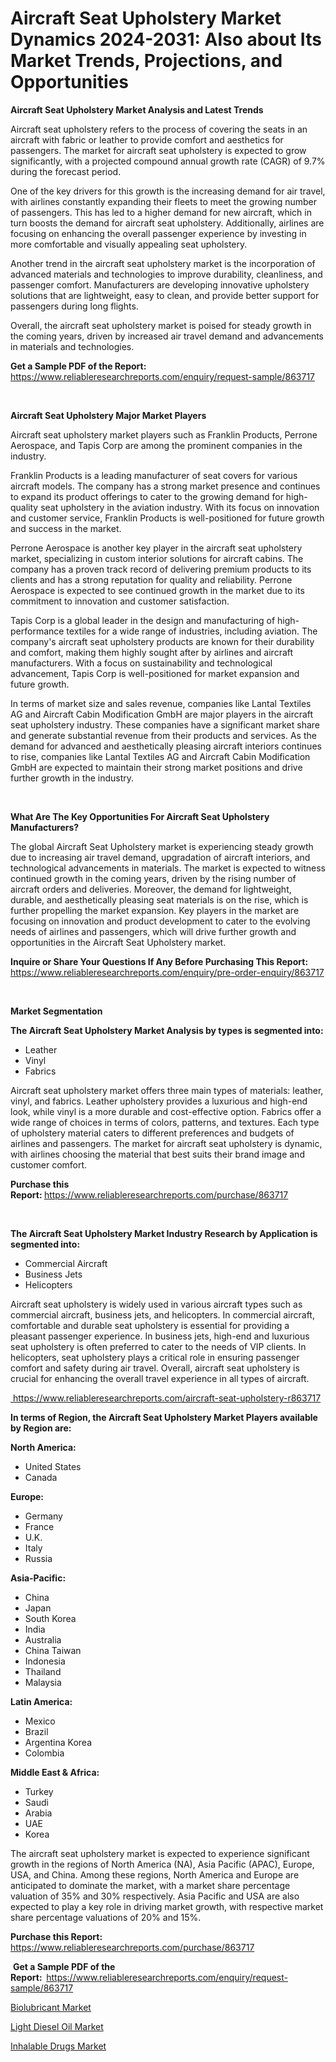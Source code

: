 <p><h1>Aircraft Seat Upholstery Market Dynamics 2024-2031: Also about Its Market Trends, Projections, and Opportunities</h1></p><p><strong>Aircraft Seat Upholstery Market Analysis and Latest Trends</strong></p>
<p><p>Aircraft seat upholstery refers to the process of covering the seats in an aircraft with fabric or leather to provide comfort and aesthetics for passengers. The market for aircraft seat upholstery is expected to grow significantly, with a projected compound annual growth rate (CAGR) of 9.7% during the forecast period. </p><p>One of the key drivers for this growth is the increasing demand for air travel, with airlines constantly expanding their fleets to meet the growing number of passengers. This has led to a higher demand for new aircraft, which in turn boosts the demand for aircraft seat upholstery. Additionally, airlines are focusing on enhancing the overall passenger experience by investing in more comfortable and visually appealing seat upholstery.</p><p>Another trend in the aircraft seat upholstery market is the incorporation of advanced materials and technologies to improve durability, cleanliness, and passenger comfort. Manufacturers are developing innovative upholstery solutions that are lightweight, easy to clean, and provide better support for passengers during long flights.</p><p>Overall, the aircraft seat upholstery market is poised for steady growth in the coming years, driven by increased air travel demand and advancements in materials and technologies.</p></p>
<p><strong>Get a Sample PDF of the Report:&nbsp;</strong> <a href="https://www.reliableresearchreports.com/enquiry/request-sample/863717">https://www.reliableresearchreports.com/enquiry/request-sample/863717</a></p>
<p>&nbsp;</p>
<p><strong>Aircraft Seat Upholstery Major Market Players</strong></p>
<p><p>Aircraft seat upholstery market players such as Franklin Products, Perrone Aerospace, and Tapis Corp are among the prominent companies in the industry. </p><p>Franklin Products is a leading manufacturer of seat covers for various aircraft models. The company has a strong market presence and continues to expand its product offerings to cater to the growing demand for high-quality seat upholstery in the aviation industry. With its focus on innovation and customer service, Franklin Products is well-positioned for future growth and success in the market.</p><p>Perrone Aerospace is another key player in the aircraft seat upholstery market, specializing in custom interior solutions for aircraft cabins. The company has a proven track record of delivering premium products to its clients and has a strong reputation for quality and reliability. Perrone Aerospace is expected to see continued growth in the market due to its commitment to innovation and customer satisfaction.</p><p>Tapis Corp is a global leader in the design and manufacturing of high-performance textiles for a wide range of industries, including aviation. The company's aircraft seat upholstery products are known for their durability and comfort, making them highly sought after by airlines and aircraft manufacturers. With a focus on sustainability and technological advancement, Tapis Corp is well-positioned for market expansion and future growth.</p><p>In terms of market size and sales revenue, companies like Lantal Textiles AG and Aircraft Cabin Modification GmbH are major players in the aircraft seat upholstery industry. These companies have a significant market share and generate substantial revenue from their products and services. As the demand for advanced and aesthetically pleasing aircraft interiors continues to rise, companies like Lantal Textiles AG and Aircraft Cabin Modification GmbH are expected to maintain their strong market positions and drive further growth in the industry.</p></p>
<p>&nbsp;</p>
<p><strong>What Are The Key Opportunities For Aircraft Seat Upholstery Manufacturers?</strong></p>
<p><p>The global Aircraft Seat Upholstery market is experiencing steady growth due to increasing air travel demand, upgradation of aircraft interiors, and technological advancements in materials. The market is expected to witness continued growth in the coming years, driven by the rising number of aircraft orders and deliveries. Moreover, the demand for lightweight, durable, and aesthetically pleasing seat materials is on the rise, which is further propelling the market expansion. Key players in the market are focusing on innovation and product development to cater to the evolving needs of airlines and passengers, which will drive further growth and opportunities in the Aircraft Seat Upholstery market.</p></p>
<p><strong>Inquire or Share Your Questions If Any Before Purchasing This Report:</strong> <a href="https://www.reliableresearchreports.com/enquiry/pre-order-enquiry/863717">https://www.reliableresearchreports.com/enquiry/pre-order-enquiry/863717</a></p>
<p>&nbsp;</p>
<p><strong>Market Segmentation</strong></p>
<p><strong>The Aircraft Seat Upholstery Market Analysis by types is segmented into:</strong></p>
<p><ul><li>Leather</li><li>Vinyl</li><li>Fabrics</li></ul></p>
<p><p>Aircraft seat upholstery market offers three main types of materials: leather, vinyl, and fabrics. Leather upholstery provides a luxurious and high-end look, while vinyl is a more durable and cost-effective option. Fabrics offer a wide range of choices in terms of colors, patterns, and textures. Each type of upholstery material caters to different preferences and budgets of airlines and passengers. The market for aircraft seat upholstery is dynamic, with airlines choosing the material that best suits their brand image and customer comfort.</p></p>
<p><strong>Purchase this Report:&nbsp;</strong><a href="https://www.reliableresearchreports.com/purchase/863717">https://www.reliableresearchreports.com/purchase/863717</a></p>
<p>&nbsp;</p>
<p><strong>The Aircraft Seat Upholstery Market Industry Research by Application is segmented into:</strong></p>
<p><ul><li>Commercial Aircraft</li><li>Business Jets</li><li>Helicopters</li></ul></p>
<p><p>Aircraft seat upholstery is widely used in various aircraft types such as commercial aircraft, business jets, and helicopters. In commercial aircraft, comfortable and durable seat upholstery is essential for providing a pleasant passenger experience. In business jets, high-end and luxurious seat upholstery is often preferred to cater to the needs of VIP clients. In helicopters, seat upholstery plays a critical role in ensuring passenger comfort and safety during air travel. Overall, aircraft seat upholstery is crucial for enhancing the overall travel experience in all types of aircraft.</p></p>
<p><a href="https://www.reliableresearchreports.com/aircraft-seat-upholstery-r863717">&nbsp;https://www.reliableresearchreports.com/aircraft-seat-upholstery-r863717</a></p>
<p><strong>In terms of Region, the Aircraft Seat Upholstery Market Players available by Region are:</strong></p>
<p>
    <p> <strong> North America: </strong>
        <ul>
            <li>United States</li>
            <li>Canada</li>
        </ul>
        </p> 
    <p> <strong> Europe: </strong>
        <ul>
            <li>Germany</li>
            <li>France</li>
            <li>U.K.</li>
            <li>Italy</li>
            <li>Russia</li>
        </ul>
        </p> 
    <p> <strong> Asia-Pacific: </strong>
        <ul>
            <li>China</li>
            <li>Japan</li>
            <li>South Korea</li>
            <li>India</li>
            <li>Australia</li>
            <li>China Taiwan</li>
            <li>Indonesia</li>
            <li>Thailand</li>
            <li>Malaysia</li>
        </ul>
        </p> 
    <p> <strong> Latin America: </strong>
        <ul>
            <li>Mexico</li>
            <li>Brazil</li>
            <li>Argentina Korea</li>
            <li>Colombia</li>
        </ul>
        </p> 
    <p> <strong> Middle East & Africa: </strong>
        <ul>
            <li>Turkey</li>
            <li>Saudi</li>
            <li>Arabia</li>
            <li>UAE</li>
            <li>Korea</li>
        </ul>
    </p>
    </p>
<p><p>The aircraft seat upholstery market is expected to experience significant growth in the regions of North America (NA), Asia Pacific (APAC), Europe, USA, and China. Among these regions, North America and Europe are anticipated to dominate the market, with a market share percentage valuation of 35% and 30% respectively. Asia Pacific and USA are also expected to play a key role in driving market growth, with respective market share percentage valuations of 20% and 15%.</p></p>
<p><strong>Purchase this Report: </strong><a href="https://www.reliableresearchreports.com/purchase/863717">https://www.reliableresearchreports.com/purchase/863717</a></p>
<p>&nbsp;<strong>Get a Sample PDF of the Report:&nbsp;&nbsp;</strong><a href="https://www.reliableresearchreports.com/enquiry/request-sample/863717">https://www.reliableresearchreports.com/enquiry/request-sample/863717</a></p>
<p><strong></strong></p>
<p><p><a href="https://github.com/angeliabkratze/Market-Research-Report-List-2/blob/main/biolubricant-market.md">Biolubricant Market</a></p><p><a href="https://github.com/EveKerluke2023/Market-Research-Report-List-2/blob/main/light-diesel-oil-market.md">Light Diesel Oil Market</a></p><p><a href="https://issuu.com/reportprime-2/docs/inhalable-drugs-market-size-2030.pptx">Inhalable Drugs Market</a></p></p>